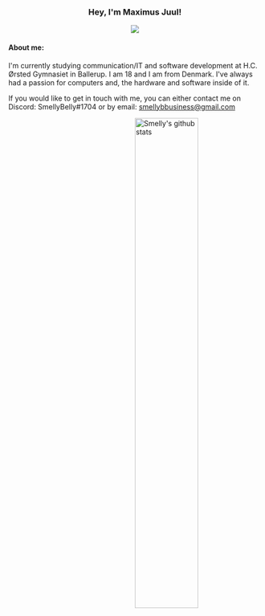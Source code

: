<!-- Banner -->
<h3 align="center">Hey, I'm Maximus Juul!</h3>
<p align="center">
	<img align="center" src="https://github.com/SmellyB3lly/SmellyB3lly/blob/main/assets/helloThere.gif">
</p>

<!-- Talking about you -->
#### **About me:**
I'm currently studying communication/IT and software development at H.C. Ørsted Gymnasiet in Ballerup. 
I am 18 and I am from Denmark. I've always had a passion for computers and, the hardware and software inside of it. 

If you would like to get in touch with me, you can either contact me on Discord: SmellyBelly#1704 or by email: smellybbusiness@gmail.com

<!-- Any image aligned to the right. Beware the width -->
<a href="https://github.com/SmellyB3lly">
    <img width="50%" align="right" alt="Smelly's github stats" src="https://github-readme-stats.vercel.app/api?username=SmellyB3lly&show_icons=true&hide_border=true" />
  </a>



